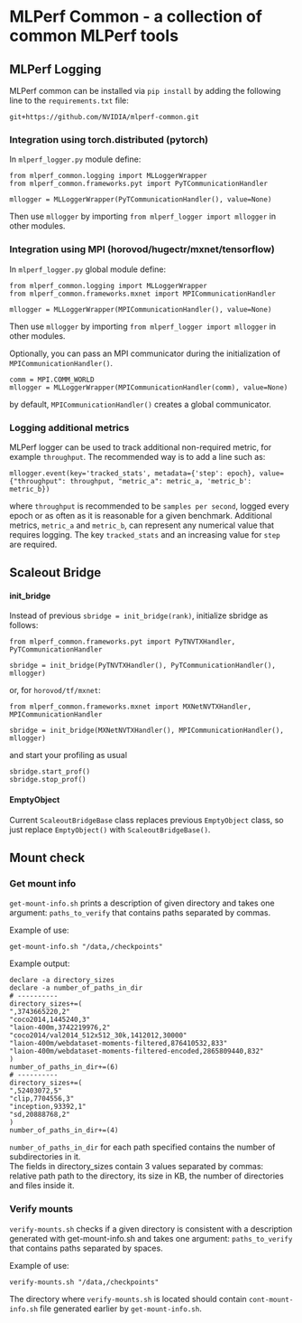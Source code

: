 # MLPerf Common - a collection of common MLPerf tools


## MLPerf Logging

MLPerf common can be installed via `pip install` by adding the following line to the `requirements.txt` file:
```
git+https://github.com/NVIDIA/mlperf-common.git
```

### Integration using torch.distributed (pytorch)

In `mlperf_logger.py` module define:
```
from mlperf_common.logging import MLLoggerWrapper
from mlperf_common.frameworks.pyt import PyTCommunicationHandler

mllogger = MLLoggerWrapper(PyTCommunicationHandler(), value=None)
```
Then use `mllogger` by importing `from mlperf_logger import mllogger` in other modules.

### Integration using MPI (horovod/hugectr/mxnet/tensorflow)

In `mlperf_logger.py` global module define:
```
from mlperf_common.logging import MLLoggerWrapper
from mlperf_common.frameworks.mxnet import MPICommunicationHandler

mllogger = MLLoggerWrapper(MPICommunicationHandler(), value=None)
```
Then use `mllogger` by importing `from mlperf_logger import mllogger` in other modules.

Optionally, you can pass an MPI communicator during the initialization of `MPICommunicationHandler()`.
```
comm = MPI.COMM_WORLD
mllogger = MLLoggerWrapper(MPICommunicationHandler(comm), value=None)
```
by default, `MPICommunicationHandler()` creates a global communicator.

### Logging additional metrics
MLPerf logger can be used to track additional non-required metric, for example `throughput`. The recommended way is to add a line such as:
```
mllogger.event(key='tracked_stats', metadata={'step': epoch}, value={"throughput": throughput, "metric_a": metric_a, 'metric_b': metric_b})
```
where `throughput` is recommended to be `samples per second`, logged every epoch or as often as it is reasonable for a given benchmark. Additional metrics, `metric_a` and `metric_b`, can represent any numerical value that requires logging. The key `tracked_stats` and an increasing value for `step` are required.

## Scaleout Bridge

#### init_bridge
Instead of previous `sbridge = init_bridge(rank)`, initialize sbridge as follows:
```
from mlperf_common.frameworks.pyt import PyTNVTXHandler, PyTCommunicationHandler

sbridge = init_bridge(PyTNVTXHandler(), PyTCommunicationHandler(), mllogger)
```
or, for `horovod/tf/mxnet`:
```
from mlperf_common.frameworks.mxnet import MXNetNVTXHandler, MPICommunicationHandler

sbridge = init_bridge(MXNetNVTXHandler(), MPICommunicationHandler(), mllogger)
```
and start your profiling as usual
```
sbridge.start_prof()
sbridge.stop_prof()
```

#### EmptyObject
Current `ScaleoutBridgeBase` class replaces previous `EmptyObject` class,
so just replace `EmptyObject()` with `ScaleoutBridgeBase()`.

## Mount check
### Get mount info
`get-mount-info.sh` prints a description of given directory and takes one argument:
`paths_to_verify` that contains paths separated by commas.  

Example of use:
```
get-mount-info.sh "/data,/checkpoints"
``` 

Example output:
```
declare -a directory_sizes
declare -a number_of_paths_in_dir
# ----------
directory_sizes+=(
",3743665220,2"
"coco2014,1445240,3"
"laion-400m,3742219976,2"
"coco2014/val2014_512x512_30k,1412012,30000"
"laion-400m/webdataset-moments-filtered,876410532,833"
"laion-400m/webdataset-moments-filtered-encoded,2865809440,832"
)
number_of_paths_in_dir+=(6)
# ----------
directory_sizes+=(
",52403072,5"
"clip,7704556,3"
"inception,93392,1"
"sd,20888768,2"
)
number_of_paths_in_dir+=(4)
```
`number_of_paths_in_dir` for each path specified contains the number of subdirectories in it.  
The fields in directory_sizes contain 3 values separated by commas:  
relative path path to the directory, its size in KB, the number of directories and files inside it.



### Verify mounts
`verify-mounts.sh` checks if a given directory is consistent with a description generated with get-mount-info.sh and takes one argument:
`paths_to_verify` that contains paths separated by spaces.  

Example of use:
```
verify-mounts.sh "/data,/checkpoints"
```
The directory where `verify-mounts.sh` is located should contain `cont-mount-info.sh` file generated earlier by `get-mount-info.sh`.
